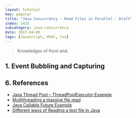 ```yaml
---
layout: tutorial
key: popular
title: "Java Concurrency - Read Files in Parallel - Draft"
index: 1433
subcategory: java-concurrency
date: 2017-04-05
tags: [Javascript, Html, Css]
---
```


> Knowledges of front end.

## 1. Event Bubbling and Capturing

## 6. References
* [Java Thread Pool – ThreadPoolExecutor Example](https://howtodoinjava.com/java/multi-threading/java-thread-pool-executor-example/)
* [Multithreading a massive file read](https://stackoverflow.com/questions/10624899/multithreading-a-massive-file-read)
* [Java Callable Future Example](https://www.journaldev.com/1090/java-callable-future-example)
* [Different ways of Reading a text file in Java](https://www.geeksforgeeks.org/different-ways-reading-text-file-java/)
